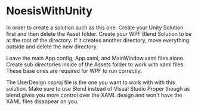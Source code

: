 # NoesisWithUnity

In order to create a solution such as this one. Create your Unity Solution first and then delete the Asset folder.
Create your WPF Blend Solution to be at the root of the directory. If it creates another directory, move everything outside
and delete the new directory.

Leave the main App.config, App.xaml, and MainWindow.xaml files alone. Create sub directories inside of the Assets folder to
work with xaml files. These base ones are required for WPF to run correctly.

The UserDesign csproj file is the one you want to work with with this solution. Make sure to use Blend instead of Visual Studio
Proper though as blend gives you more control over the XAML design and won't have the XAML files disappear on you.